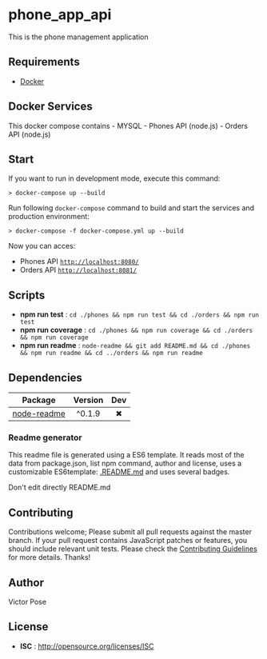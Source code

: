 # phone_app_api

This is the phone management application

## Requirements
- [Docker](https://www.docker.com/)

## Docker Services

  This docker compose contains
    - MYSQL 
    - Phones API (node.js)
    - Orders API (node.js)


## Start

If you want to run in development mode, execute this command:
```shell
> docker-compose up --build
```

Run following `docker-compose` command to build and start the services and production environment:
```shell
> docker-compose -f docker-compose.yml up --build
```

Now you can acces:

  - Phones API [`http://localhost:8080/`](http://localhost:8080/)
  - Orders API [`http://localhost:8081/`](http://localhost:8081/)

## Scripts

 - **npm run test** : `cd ./phones && npm run test && cd ./orders && npm run test`
 - **npm run coverage** : `cd ./phones && npm run coverage && cd ./orders && npm run coverage`
 - **npm run readme** : `node-readme && git add README.md && cd ./phones && npm run readme && cd ../orders && npm run readme`

## Dependencies

Package | Version | Dev
--- |:---:|:---:
[node-readme](https://www.npmjs.com/package/node-readme) | ^0.1.9 | ✖


### Readme generator

This readme file is generated using a ES6 template. It reads most of the data from package.json, list npm command, author and license, uses a customizable ES6template: [.README.md](.README.md) and uses several badges.

Don't edit directly README.md

## Contributing

Contributions welcome; Please submit all pull requests against the master branch. If your pull request contains JavaScript patches or features, you should include relevant unit tests. Please check the [Contributing Guidelines](contributing.md) for more details. Thanks!

## Author

Victor Pose

## License

 - **ISC** : http://opensource.org/licenses/ISC
